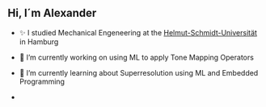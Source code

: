 ## Hi, I´m Alexander

- ✨ I studied Mechanical Engeneering at the [Helmut-Schmidt-Universität](https://www.hsu-hh.de/mb/) in Hamburg  
- 🔭 I’m currently working on using ML to apply Tone Mapping Operators
- 🌱 I’m currently learning about Superresolution using ML and Embedded Programming
  
- 
<!--
**AlexanderGuhl/AlexanderGuhl** is a ✨ _special_ ✨ repository because its `README.md` (this file) appears on your GitHub profile.

Here are some ideas to get you started:

- 🔭 I’m currently working on ...
- 🌱 I’m currently learning ...
- 👯 I’m looking to collaborate on ...
- 🤔 I’m looking for help with ...
- 💬 Ask me about ...
- 📫 How to reach me: ...
- 😄 Pronouns: ...
- ⚡ Fun fact: ...
-->

